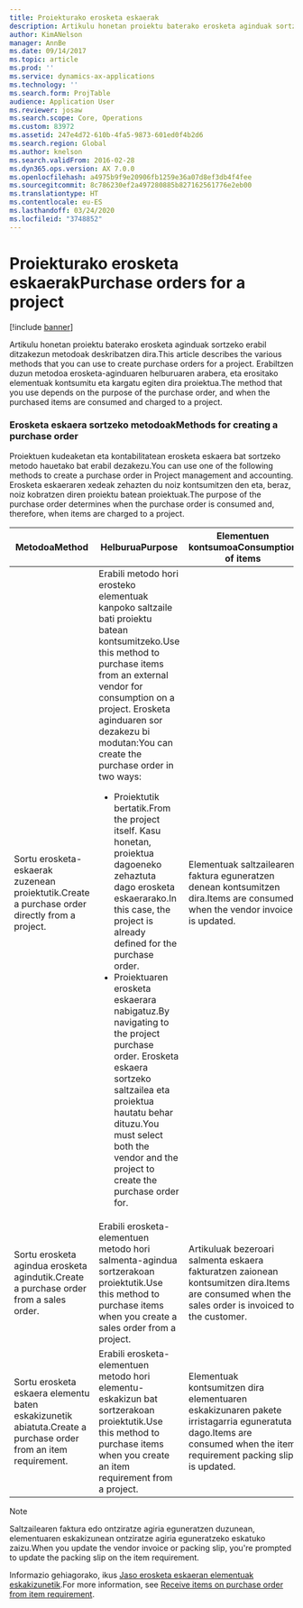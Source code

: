 ```yaml
---
title: Proiekturako erosketa eskaerak
description: Artikulu honetan proiektu baterako erosketa aginduak sortzeko erabil ditzakezun metodoak deskribatzen dira. Erabiltzen duzun metodoa erosketa-aginduaren helburuaren arabera, eta erositako elementuak kontsumitu eta kargatu egiten dira proiektua.
author: KimANelson
manager: AnnBe
ms.date: 09/14/2017
ms.topic: article
ms.prod: ''
ms.service: dynamics-ax-applications
ms.technology: ''
ms.search.form: ProjTable
audience: Application User
ms.reviewer: josaw
ms.search.scope: Core, Operations
ms.custom: 83972
ms.assetid: 247e4d72-610b-4fa5-9873-601ed0f4b2d6
ms.search.region: Global
ms.author: knelson
ms.search.validFrom: 2016-02-28
ms.dyn365.ops.version: AX 7.0.0
ms.openlocfilehash: a4975b9f9e20906fb1259e36a07d8ef3db4f4fee
ms.sourcegitcommit: 8c786230ef2a497280885b827162561776e2eb00
ms.translationtype: HT
ms.contentlocale: eu-ES
ms.lasthandoff: 03/24/2020
ms.locfileid: "3748852"
---
```

# <a name="purchase-orders-for-a-project"></a><span data-ttu-id="1787e-104">Proiekturako erosketa eskaerak</span><span class="sxs-lookup"><span data-stu-id="1787e-104">Purchase orders for a project</span></span>

[!include [banner](../includes/banner.md)]

<span data-ttu-id="1787e-105">Artikulu honetan proiektu baterako erosketa aginduak sortzeko erabil ditzakezun metodoak deskribatzen dira.</span><span class="sxs-lookup"><span data-stu-id="1787e-105">This article describes the various methods that you can use to create purchase orders for a project.</span></span> <span data-ttu-id="1787e-106">Erabiltzen duzun metodoa erosketa-aginduaren helburuaren arabera, eta erositako elementuak kontsumitu eta kargatu egiten dira proiektua.</span><span class="sxs-lookup"><span data-stu-id="1787e-106">The method that you use depends on the purpose of the purchase order, and when the purchased items are consumed and charged to a project.</span></span>

### <a name="methods-for-creating-a-purchase-order"></a><span data-ttu-id="1787e-107">Erosketa eskaera sortzeko metodoak</span><span class="sxs-lookup"><span data-stu-id="1787e-107">Methods for creating a purchase order</span></span>

<span data-ttu-id="1787e-108">Proiektuen kudeaketan eta kontabilitatean erosketa eskaera bat sortzeko metodo hauetako bat erabil dezakezu.</span><span class="sxs-lookup"><span data-stu-id="1787e-108">You can use one of the following methods to create a purchase order in Project management and accounting.</span></span> <span data-ttu-id="1787e-109">Erosketa eskaeraren xedeak zehazten du noiz kontsumitzen den eta, beraz, noiz kobratzen diren proiektu batean proiektuak.</span><span class="sxs-lookup"><span data-stu-id="1787e-109">The purpose of the purchase order determines when the purchase order is consumed and, therefore, when items are charged to a project.</span></span>

<table>
<colgroup>
<col width="33%" />
<col width="33%" />
<col width="33%" />
</colgroup>
<thead>
<tr class="header">
<th><span data-ttu-id="1787e-110">Metodoa</span><span class="sxs-lookup"><span data-stu-id="1787e-110">Method</span></span></th>
<th><span data-ttu-id="1787e-111">Helburua</span><span class="sxs-lookup"><span data-stu-id="1787e-111">Purpose</span></span></th>
<th><span data-ttu-id="1787e-112">Elementuen kontsumoa</span><span class="sxs-lookup"><span data-stu-id="1787e-112">Consumption of items</span></span></th>
</tr>
</thead>
<tbody>
<tr class="odd">
<td><span data-ttu-id="1787e-113">Sortu erosketa-eskaerak zuzenean proiektutik.</span><span class="sxs-lookup"><span data-stu-id="1787e-113">Create a purchase order directly from a project.</span></span></td>
<td><span data-ttu-id="1787e-114">Erabili metodo hori erosteko elementuak kanpoko saltzaile bati proiektu batean kontsumitzeko.</span><span class="sxs-lookup"><span data-stu-id="1787e-114">Use this method to purchase items from an external vendor for consumption on a project.</span></span> <span data-ttu-id="1787e-115">Erosketa aginduaren sor dezakezu bi modutan:</span><span class="sxs-lookup"><span data-stu-id="1787e-115">You can create the purchase order in two ways:</span></span>
<ul>
<li><span data-ttu-id="1787e-116">Proiektutik bertatik.</span><span class="sxs-lookup"><span data-stu-id="1787e-116">From the project itself.</span></span> <span data-ttu-id="1787e-117">Kasu honetan, proiektua dagoeneko zehaztuta dago erosketa eskaerarako.</span><span class="sxs-lookup"><span data-stu-id="1787e-117">In this case, the project is already defined for the purchase order.</span></span></li>
<li><span data-ttu-id="1787e-118">Proiektuaren erosketa eskaerara nabigatuz.</span><span class="sxs-lookup"><span data-stu-id="1787e-118">By navigating to the project purchase order.</span></span> <span data-ttu-id="1787e-119">Erosketa eskaera sortzeko saltzailea eta proiektua hautatu behar dituzu.</span><span class="sxs-lookup"><span data-stu-id="1787e-119">You must select both the vendor and the project to create the purchase order for.</span></span></li>
</ul></td>
<td><span data-ttu-id="1787e-120">Elementuak saltzailearen faktura eguneratzen denean kontsumitzen dira.</span><span class="sxs-lookup"><span data-stu-id="1787e-120">Items are consumed when the vendor invoice is updated.</span></span></td>
</tr>
<tr class="even">
<td><span data-ttu-id="1787e-121">Sortu erosketa agindua erosketa agindutik.</span><span class="sxs-lookup"><span data-stu-id="1787e-121">Create a purchase order from a sales order.</span></span></td>
<td><span data-ttu-id="1787e-122">Erabili erosketa-elementuen metodo hori salmenta-agindua sortzerakoan proiektutik.</span><span class="sxs-lookup"><span data-stu-id="1787e-122">Use this method to purchase items when you create a sales order from a project.</span></span></td>
<td><span data-ttu-id="1787e-123">Artikuluak bezeroari salmenta eskaera fakturatzen zaionean kontsumitzen dira.</span><span class="sxs-lookup"><span data-stu-id="1787e-123">Items are consumed when the sales order is invoiced to the customer.</span></span></td>
</tr>
<tr class="odd">
<td><span data-ttu-id="1787e-124">Sortu erosketa eskaera elementu baten eskakizunetik abiatuta.</span><span class="sxs-lookup"><span data-stu-id="1787e-124">Create a purchase order from an item requirement.</span></span></td>
<td><span data-ttu-id="1787e-125">Erabili erosketa-elementuen metodo hori elementu-eskakizun bat sortzerakoan proiektutik.</span><span class="sxs-lookup"><span data-stu-id="1787e-125">Use this method to purchase items when you create an item requirement from a project.</span></span></td>
<td><span data-ttu-id="1787e-126">Elementuak kontsumitzen dira elementuaren eskakizunaren pakete irristagarria eguneratuta dago.</span><span class="sxs-lookup"><span data-stu-id="1787e-126">Items are consumed when the item requirement packing slip is updated.</span></span></td>
</tr>
</tbody>
</table>

> [!NOTE] 
> <span data-ttu-id="1787e-127">Saltzailearen faktura edo ontziratze agiria eguneratzen duzunean, elementuaren eskakizunean ontziratze agiria eguneratzeko eskatuko zaizu.</span><span class="sxs-lookup"><span data-stu-id="1787e-127">When you update the vendor invoice or packing slip, you're prompted to update the packing slip on the item requirement.</span></span>

<span data-ttu-id="1787e-128">Informazio gehiagorako, ikus [Jaso erosketa eskaeran elementuak eskakizunetik](tasks/receive-items-purchase-order-item-requirement.md).</span><span class="sxs-lookup"><span data-stu-id="1787e-128">For more information, see [Receive items on purchase order from item requirement](tasks/receive-items-purchase-order-item-requirement.md).</span></span>

